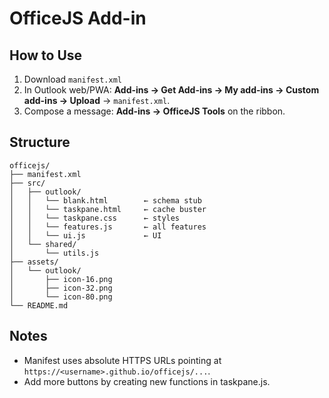 # OfficeJS Add-in

## How to Use
1. Download `manifest.xml`
2. In Outlook web/PWA: **Add-ins → Get Add-ins → My add-ins → Custom add-ins → Upload**  → `manifest.xml`.
35. Compose a message: **Add-ins → OfficeJS Tools** on the ribbon.

## Structure
```
officejs/
├── manifest.xml
├── src/
│   ├── outlook/
│   │   └── blank.html        ← schema stub
│   │   └── taskpane.html     ← cache buster
│   │   └── taskpane.css      ← styles
│   │   └── features.js       ← all features
│   │   └── ui.js             ← UI
│   └── shared/
│       └── utils.js
├── assets/
│   └── outlook/
│       ├── icon-16.png
│       ├── icon-32.png
│       └── icon-80.png
└── README.md

```

## Notes
- Manifest uses absolute HTTPS URLs pointing at `https://<username>.github.io/officejs/...`.
- Add more buttons by creating new functions in taskpane.js.
